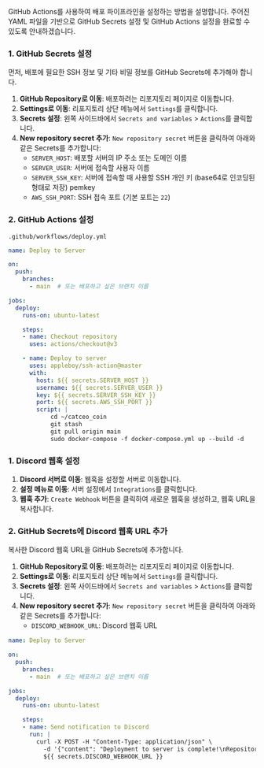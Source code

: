 GitHub Actions를 사용하여 배포 파이프라인을 설정하는 방법을 설명합니다. 주어진 YAML 파일을 기반으로 GitHub Secrets 설정 및 GitHub Actions 설정을 완료할 수 있도록 안내하겠습니다.

### 1. GitHub Secrets 설정

먼저, 배포에 필요한 SSH 정보 및 기타 비밀 정보를 GitHub Secrets에 추가해야 합니다.

1. **GitHub Repository로 이동**: 배포하려는 리포지토리 페이지로 이동합니다.
2. **Settings로 이동**: 리포지토리 상단 메뉴에서 `Settings`를 클릭합니다.
3. **Secrets 설정**: 왼쪽 사이드바에서 `Secrets and variables` > `Actions`를 클릭합니다.
4. **New repository secret 추가**: `New repository secret` 버튼을 클릭하여 아래와 같은 Secrets를 추가합니다:
    - `SERVER_HOST`: 배포할 서버의 IP 주소 또는 도메인 이름
    - `SERVER_USER`: 서버에 접속할 사용자 이름
    - `SERVER_SSH_KEY`: 서버에 접속할 때 사용할 SSH 개인 키 (base64로 인코딩된 형태로 저장) pemkey
    - `AWS_SSH_PORT`: SSH 접속 포트 (기본 포트는 `22`)

### 2. GitHub Actions 설정

`.github/workflows/deploy.yml`

```yml
name: Deploy to Server

on:
  push:
    branches:
      - main  # 또는 배포하고 싶은 브랜치 이름

jobs:
  deploy:
    runs-on: ubuntu-latest

    steps:
    - name: Checkout repository
      uses: actions/checkout@v3

    - name: Deploy to server
      uses: appleboy/ssh-action@master
      with:
        host: ${{ secrets.SERVER_HOST }}
        username: ${{ secrets.SERVER_USER }}
        key: ${{ secrets.SERVER_SSH_KEY }}
        port: ${{ secrets.AWS_SSH_PORT }}
        script: |
            cd ~/catceo_coin
            git stash
            git pull origin main
            sudo docker-compose -f docker-compose.yml up --build -d
```

### 1. Discord 웹훅 설정

1. **Discord 서버로 이동**: 웹훅을 설정할 서버로 이동합니다.
2. **설정 메뉴로 이동**: 서버 설정에서 `Integrations`를 클릭합니다.
3. **웹훅 추가**: `Create Webhook` 버튼을 클릭하여 새로운 웹훅을 생성하고, 웹훅 URL을 복사합니다.

### 2. GitHub Secrets에 Discord 웹훅 URL 추가

복사한 Discord 웹훅 URL을 GitHub Secrets에 추가합니다.

1. **GitHub Repository로 이동**: 배포하려는 리포지토리 페이지로 이동합니다.
2. **Settings로 이동**: 리포지토리 상단 메뉴에서 `Settings`를 클릭합니다.
3. **Secrets 설정**: 왼쪽 사이드바에서 `Secrets and variables` > `Actions`를 클릭합니다.
4. **New repository secret 추가**: `New repository secret` 버튼을 클릭하여 아래와 같은 Secrets를 추가합니다:
    - `DISCORD_WEBHOOK_URL`: Discord 웹훅 URL


```yml
name: Deploy to Server

on:
  push:
    branches:
      - main  # 또는 배포하고 싶은 브랜치 이름

jobs:
  deploy:
    runs-on: ubuntu-latest

    steps:
    - name: Send notification to Discord
      run: |
        curl -X POST -H "Content-Type: application/json" \
          -d '{"content": "Deployment to server is complete!\nRepository: '${{ github.repository }}'\nCommit: '${{ github.sha }}'\nBranch: '${{ github.ref }}'"}' \
          ${{ secrets.DISCORD_WEBHOOK_URL }}

```